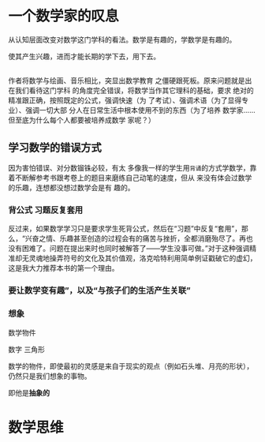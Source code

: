 # 一个数学家的叹息



从认知层面改变对数学这门学科的看法。数学是有趣的，学数学是有趣的。

使其产生兴趣，进而才能长期的学下去，用下去。



## 



作者将数学与绘画、音乐相比，突显出数学教育 之僵硬跟死板。原来问题就是出在我们看待这门学科 的角度完全错误，将数学当作其它理科的基础，要求 绝对的精准跟正确，按照既定的公式，强调快速（为 了考试）、强调术语（为了显得专业）、强调一切大部 分人在日常生活中根本使用不到的东西（为了培养 数学家……但至底为什么每个人都要被培养成数学 家呢？）



## 学习数学的错误方式

因为害怕错误、对分数镏铢必较，有太 多像我一样的学生用`背诵`的方式学数学，靠着不断解参考书跟考卷上的题目来磨练自己动笔的速度，但从 来没有体会过数学的乐趣，连想都没想过数学会是有 趣的。





### 背公式 习题反复套用

反过来，如果数学学习只是要求学生死背公式，然后在“习题”中反复“套用”，那么，“兴奋之情、乐趣甚至创造的过程会有的痛苦与挫折，全都消磨殆尽了。再也没有困难了。问题在提出来时也同时被解答了——学生没事可做。”对于这种强调精准却无灵魂地操弄符号的文化及其价值观，洛克哈特利用简单例证戳破它的虚幻，这是我大力推荐本书的第一个理由。





### 要让数学变有趣”，以及“与孩子们的生活产生关联”







### 想象



数学物件 

数字 三角形

数学的物件，即使最初的灵感是来自于现实的观点（例如石头堆、月亮的形状），仍然只是我们想象的事物。

即他是**抽象的**







# 数学思维

